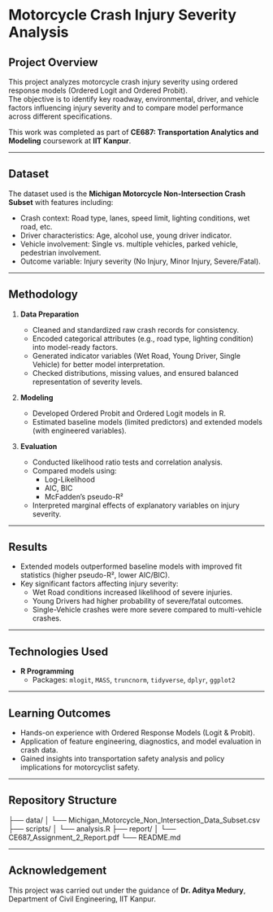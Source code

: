 # Motorcycle Crash Injury Severity Analysis  

## Project Overview  
This project analyzes motorcycle crash injury severity using ordered response models (Ordered Logit and Ordered Probit).  
The objective is to identify key roadway, environmental, driver, and vehicle factors influencing injury severity and to compare model performance across different specifications.  

This work was completed as part of **CE687: Transportation Analytics and Modeling** coursework at **IIT Kanpur**.  

---

## Dataset  
The dataset used is the **Michigan Motorcycle Non-Intersection Crash Subset** with features including:  
- Crash context: Road type, lanes, speed limit, lighting conditions, wet road, etc.  
- Driver characteristics: Age, alcohol use, young driver indicator.  
- Vehicle involvement: Single vs. multiple vehicles, parked vehicle, pedestrian involvement.  
- Outcome variable: Injury severity (No Injury, Minor Injury, Severe/Fatal).  

---

## Methodology  
1. **Data Preparation**  
   - Cleaned and standardized raw crash records for consistency.  
   - Encoded categorical attributes (e.g., road type, lighting condition) into model-ready factors.  
   - Generated indicator variables (Wet Road, Young Driver, Single Vehicle) for better model interpretation.  
   - Checked distributions, missing values, and ensured balanced representation of severity levels.  

2. **Modeling**  
   - Developed Ordered Probit and Ordered Logit models in R.  
   - Estimated baseline models (limited predictors) and extended models (with engineered variables).  

3. **Evaluation**  
   - Conducted likelihood ratio tests and correlation analysis.  
   - Compared models using:  
     - Log-Likelihood  
     - AIC, BIC  
     - McFadden’s pseudo-R²  
   - Interpreted marginal effects of explanatory variables on injury severity.  

---

## Results  
- Extended models outperformed baseline models with improved fit statistics (higher pseudo-R², lower AIC/BIC).  
- Key significant factors affecting injury severity:  
  - Wet Road conditions increased likelihood of severe injuries.  
  - Young Drivers had higher probability of severe/fatal outcomes.  
  - Single-Vehicle crashes were more severe compared to multi-vehicle crashes.  

---

## Technologies Used  
- **R Programming**  
  - Packages: `mlogit`, `MASS`, `truncnorm`, `tidyverse`, `dplyr`, `ggplot2`  

---

## Learning Outcomes  
- Hands-on experience with Ordered Response Models (Logit & Probit).  
- Application of feature engineering, diagnostics, and model evaluation in crash data.  
- Gained insights into transportation safety analysis and policy implications for motorcyclist safety.  

---

## Repository Structure  
├── data/
│ └── Michigan_Motorcycle_Non_Intersection_Data_Subset.csv
├── scripts/
│ └── analysis.R
├── report/
│ └── CE687_Assignment_2_Report.pdf
└── README.md


---

## Acknowledgement  
This project was carried out under the guidance of **Dr. Aditya Medury**, Department of Civil Engineering, IIT Kanpur.  

